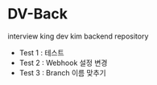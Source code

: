 # DV-Back
interview king dev kim backend repository

- Test 1 : 테스트
- Test 2 : Webhook 설정 변경
- Test 3 : Branch 이름 맞추기
